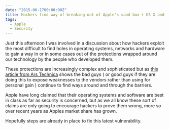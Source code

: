 ```yaml
---
date: "2015-06-1700:00:00Z"
title: Hackers find way of breaking out of Apple's sand box ( OS X and iOS )
tags:
  - Apple
  - Security
---
```


Just this afternoon I was involved in a discussion about how hackers exploit the most difficult to find holes in operating systems, networks and hardware to gain a way in or in some cases out of the protections wrapped around our technology by the people who developed them.

These protections are increasingly complex and sophisticated but as 
[this article from Ars Technica](http://arstechnica.com/security/2015/06/serious-os-x-and-ios-flaws-let-hackers-steal-keychain-1password-contents/) shows the bad guys ( or good guys if they are doing this to expose weaknesses to the vendors rather than using for personal gain ) continue to find ways around and through the barriers.

Apple have long claimed that their operating systems and software are best in class as far as security is concerned, but as we all know these sort of claims are only going to encourage hackers to prove them wrong, more so over recent years as Apples market share has grown.

Hopefully steps are already in place to fix this latest vulnerability.